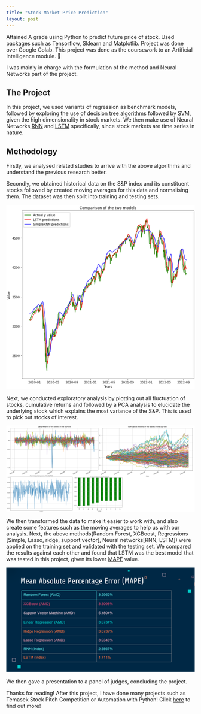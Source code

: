 ```yaml
---
title: "Stock Market Price Prediction"
layout: post
---
```


Attained A grade using Python to predict future price of stock. Used packages such as Tensorflow, Sklearn and Matplotlib. Project was done over Google Colab. This project was done as the coursework to an Artificial Intelligence module. 🤖

I was mainly in charge with the formulation of the method and Neural Networks part of the project.


## The Project
In this project, we used variants of regression as benchmark models, followed by exploring the use of [decision tree algorithms](https://scikit-learn.org/stable/modules/tree.html) followed by [SVM](https://scikit-learn.org/stable/modules/svm.html), given the high dimensionality in stock markets. We then make use of Neural Networks,[RNN](https://en.wikipedia.org/wiki/Recurrent_neural_network) and [LSTM](https://en.wikipedia.org/wiki/Long_short-term_memory) specifically, since stock markets are time series in nature.

## Methodology 
Firstly, we analysed related studies to arrive with the above algorithms and understand the previous research better.

Secondly, we obtained historical data on the S&P index and its constituent stocks followed by created moving averages for this data and normalising them. The dataset was then split into training and testing sets.

![LSTM RNN results](/assets/lstmRnnValid.png)

Next, we conducted exploratory analysis by plotting out all fluctuation of stocks, cumulative returns and followed by a PCA analysis to elucidate the underlying stock which explains the most variance of the S&P. This is used to pick out stocks of interest.

![EXploratory analysis](/assets/PISPexploratory.png)

We then transformed the data to make it easier to work with, and also create some features such as the moving averages to help us with our analysis. 
Next, the above methods(Random Forest, XGBoost, Regressions [Simple, Lasso, ridge, support vector], Neural networks[RNN, LSTM]) were applied on the training set and validated with the testing set. We compared the results against each other and found that LSTM was the best model that was tested in this project, given its lower [MAPE](https://en.wikipedia.org/wiki/Mean_absolute_percentage_error) value.  

![Project results](/assets/PISPresults.png)

We then gave a presentation to a panel of judges, concluding the project. 

Thanks for reading!
After this project, I have done many projects such as Temasek Stock Pitch Competition or Automation with Python! Click [here](https://justin-czk.github.io/blog/) to find out more!
